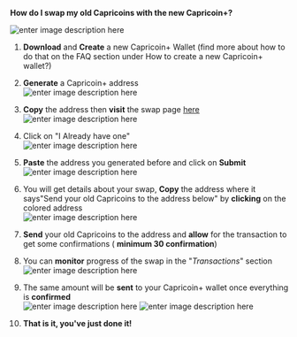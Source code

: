 
**How do I swap my old Capricoins with the new Capricoin+?**

![enter image description here](https://capricoin.org/images/guide/How_do_I_swap_my_old_Capricoins_with_the_new_Capricoin+.gif)
  

1. **Download** and **Create** a new Capricoin+ Wallet (find more about how to do that on the FAQ section under How to create a new Capricoin+ wallet?)

2. **Generate** a Capricoin+ address             
![enter image description here](http://capricoin.org/images/guide/recieve-screen.png)

3. **Copy** the address then **visit** the swap page [here](http://capricoin.org/upgrade)           
![enter image description here](http://capricoin.org/images/guide/copy-address.png)
4. Click on "I Already have one"              
![enter image description here](http://capricoin.org/images/guide/I-already-have-an-address.png)

5.  **Paste** the address you generated before and click on **Submit**                 
![enter image description here](http://capricoin.org/images/guide/submit-swap.png)

6. You will get details about your swap, **Copy** the address where it says"Send your old Capricoins to the address below" by **clicking** on the colored address                 
![enter image description here](http://capricoin.org/images/guide/copy-destination.png)

7. **Send** your old Capricoins to the address and **allow** for the transaction to get some confirmations ( **minimum 30 confirmation**)

8. You can **monitor** progress of the swap in the "*Transactions*" section                   
![enter image description here](http://capricoin.org/images/guide/transactions-status.png)

9. The same amount will be **sent** to your Capricoin+ wallet once everything is **confirmed**                  
![enter image description here](http://capricoin.org/images/guide/complete.png) 
![enter image description here](http://capricoin.org/images/guide/complete-insight.png)

10. **That is it, you've just done it!** 
